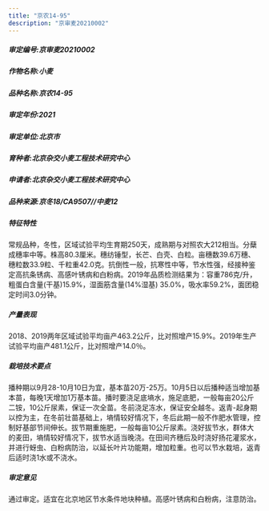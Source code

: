 ```yaml
---
title: "京农14-95"
description: "京审麦20210002"
---
```

##### 审定编号:京审麦20210002

##### 作物名称:小麦

##### 品种名称:京农14-95

##### 审定年份:2021

##### 审定单位:北京市

##### 育种者:北京杂交小麦工程技术研究中心

##### 申请者:北京杂交小麦工程技术研究中心

##### 品种来源:京冬18/CA9507//中麦12

##### 特征特性
常规品种，冬性，区域试验平均生育期250天，成熟期与对照农大212相当。分蘖成穗率中等。株高80.3厘米。穗纺锤型，长芒、白壳、白粒。亩穗数39.6万穗、穗粒数33.9粒、千粒重42.0克。抗倒性一般，抗寒性中等，节水性强，经接种鉴定高抗条锈病、高感叶锈病和白粉病。2019年品质检测结果为：容重786克/升，粗蛋白含量(干基)15.9%，湿面筋含量(14%湿基) 35.0%，吸水率59.2%，面团稳定时间3.0分钟。

##### 产量表现
2018、2019两年区域试验平均亩产463.2公斤，比对照增产15.9%。2019年生产试验平均亩产481.1公斤，比对照增产14.0％。

##### 栽培技术要点
播种期以9月28-10月10日为宜，基本苗20万-25万。10月5日以后播种适当增加基本苗，每晚1天增加1万基本苗。播时要浇足底墒水，施足底肥，一般每亩20公斤二铵，10公斤尿素，保证一次全苗。冬前浇足冻水，保证安全越冬。返青-起身期以控为主，在冬前壮苗基础上，墒情较好情况下，冬后此期一般不作肥水管理，控制好基部节间伸长。拔节期重施肥，一般每亩10公斤尿素。浇好拔节水，群体大的麦田，墒情较好情况下，拔节水适当晚浇。在田间齐穗后及时浇好扬花灌浆水，并进行蚜虫、白粉病防治，以延长叶片功能期，增加粒重。也可以节水栽培，返青后适时浇1水或不浇水。

##### 审定意见
通过审定。适宜在北京地区节水条件地块种植。高感叶锈病和白粉病，注意防治。
